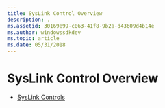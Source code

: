 ```yaml
---
title: SysLink Control Overview
description: .
ms.assetid: 30169e99-c063-41f8-9b2a-d43609d4b14e
ms.author: windowssdkdev
ms.topic: article
ms.date: 05/31/2018
---
```


# SysLink Control Overview

-   [SysLink Controls](syslink-overview.md)

 

 




